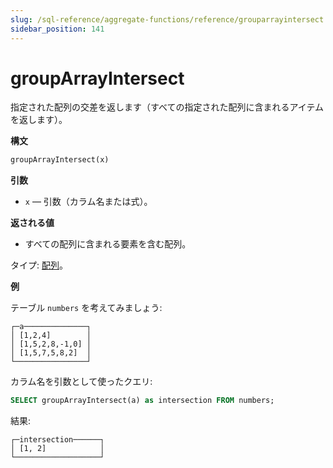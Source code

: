 ```yaml
---
slug: /sql-reference/aggregate-functions/reference/grouparrayintersect
sidebar_position: 141
---
```


# groupArrayIntersect

指定された配列の交差を返します（すべての指定された配列に含まれるアイテムを返します）。

**構文**

``` sql
groupArrayIntersect(x)
```

**引数**

- `x` — 引数（カラム名または式）。

**返される値**

- すべての配列に含まれる要素を含む配列。

タイプ: [配列](../../data-types/array.md)。

**例**

テーブル `numbers` を考えてみましょう:

``` text
┌─a──────────────┐
│ [1,2,4]        │
│ [1,5,2,8,-1,0] │
│ [1,5,7,5,8,2]  │
└────────────────┘
```

カラム名を引数として使ったクエリ:

``` sql
SELECT groupArrayIntersect(a) as intersection FROM numbers;
```

結果:

```text
┌─intersection──────┐
│ [1, 2]            │
└───────────────────┘
```
